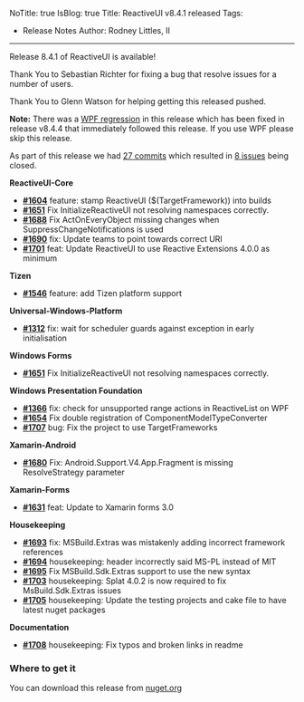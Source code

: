 NoTitle: true
IsBlog: true
Title: ReactiveUI v8.4.1 released
Tags: 
  - Release Notes
Author: Rodney Littles, II
---

Release 8.4.1 of ReactiveUI is available!

Thank You to Sebastian Richter for fixing a bug that resolve issues for a number of users.

Thank You to Glenn Watson for helping getting this released pushed.

**Note:** There was a [WPF regression](https://github.com/reactiveui/ReactiveUI/pull/1710) in this release which has been fixed in release v8.4.4 that immediately followed this release. If you use WPF please skip this release.

As part of this release we had [27 commits](https://github.com/reactiveui/reactiveui/compare/8.3.1...8.4.1) which resulted in [8 issues](https://github.com/reactiveui/ReactiveUI/issues?milestone=8&state=closed) being closed.

__ReactiveUI-Core__

- [__#1604__](https://github.com/reactiveui/ReactiveUI/pull/1604) feature: stamp ReactiveUI ($(TargetFramework)) into builds
- [__#1651__](https://github.com/reactiveui/ReactiveUI/pull/1651) Fix InitializeReactiveUI not resolving namespaces correctly.
- [__#1688__](https://github.com/reactiveui/ReactiveUI/pull/1688) Fix ActOnEveryObject missing changes when SuppressChangeNotifications is used
- [__#1690__](https://github.com/reactiveui/ReactiveUI/pull/1690) fix: Update teams to point towards correct URI
- [__#1701__](https://github.com/reactiveui/ReactiveUI/pull/1701) feat: Update ReactiveUI to use Reactive Extensions 4.0.0 as minimum

__Tizen__

- [__#1546__](https://github.com/reactiveui/ReactiveUI/pull/1546) feature: add Tizen platform support

__Universal-Windows-Platform__

- [__#1312__](https://github.com/reactiveui/ReactiveUI/pull/1312) fix: wait for scheduler guards against exception in early initialisation

__Windows Forms__

- [__#1651__](https://github.com/reactiveui/ReactiveUI/pull/1651) Fix InitializeReactiveUI not resolving namespaces correctly.

__Windows Presentation Foundation__

- [__#1366__](https://github.com/reactiveui/ReactiveUI/pull/1366) fix: check for unsupported range actions in ReactiveList on WPF
- [__#1654__](https://github.com/reactiveui/ReactiveUI/pull/1654) Fix double registration of ComponentModelTypeConverter
- [__#1707__](https://github.com/reactiveui/ReactiveUI/pull/1707) bug: Fix the project to use TargetFrameworks

__Xamarin-Android__

- [__#1680__](https://github.com/reactiveui/ReactiveUI/pull/1680) Fix: Android.Support.V4.App.Fragment is missing ResolveStrategy parameter

__Xamarin-Forms__

- [__#1631__](https://github.com/reactiveui/ReactiveUI/pull/1631) feat: Update to Xamarin forms 3.0

__Housekeeping__

- [__#1693__](https://github.com/reactiveui/ReactiveUI/pull/1693) fix: MSBuild.Extras was mistakenly adding incorrect framework references
- [__#1694__](https://github.com/reactiveui/ReactiveUI/pull/1694) housekeeping: header incorrectly said MS-PL instead of MIT
- [__#1695__](https://github.com/reactiveui/ReactiveUI/pull/1695) Fix MSBuild.Sdk.Extras support to use the new syntax
- [__#1703__](https://github.com/reactiveui/ReactiveUI/pull/1703) housekeeping: Splat 4.0.2 is now required to fix MsBuild.Sdk.Extras issues
- [__#1705__](https://github.com/reactiveui/ReactiveUI/pull/1705) housekeeping: Update the testing projects and cake file to have latest nuget packages

__Documentation__

- [__#1708__](https://github.com/reactiveui/ReactiveUI/pull/1708) housekeeping: Fix typos and broken links in readme


### Where to get it
You can download this release from [nuget.org](https://www.nuget.org/packages/reactiveui/8.4.1)
